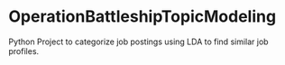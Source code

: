# OperationBattleshipTopicModeling
Python Project to categorize job postings using LDA to find similar job profiles. 

